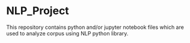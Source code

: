 # NLP_Project

This repository contains python and/or jupyter notebook files which are used to analyze corpus using NLP python library.

